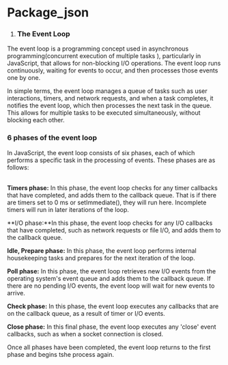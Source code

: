 # Package_json
1.  <h3>The Event Loop</h3>
The event loop is a programming concept used in asynchronous programming(concurrent execution of multiple tasks ), particularly in JavaScript, that allows for non-blocking I/O operations. The event loop runs continuously, waiting for events to occur, and then processes those events one by one.

In simple terms, the event loop manages a queue of tasks such as user interactions, timers, and network requests, and when a task completes, it notifies the event loop, which then processes the next task in the queue. This allows for multiple tasks to be executed simultaneously, without blocking each other.

<h3>6 phases of the event loop</h3>
In JavaScript, the event loop consists of six phases, each of which performs a specific task in the processing of events. These phases are as follows:<br>
<br>

**Timers phase:** In this phase, the event loop checks for any timer callbacks that have completed, and adds them to the callback queue. That is if there are timers set to 0 ms or setImmediate(), they will run here. Incomplete timers will run in later iterations of the loop.

**I/O phase:**In this phase, the event loop checks for any I/O callbacks that have completed, such as network requests or file I/O, and adds them to the callback queue.

**Idle, Prepare phase:** In this phase, the event loop performs internal housekeeping tasks and prepares for the next iteration of the loop.

**Poll phase:** In this phase, the event loop retrieves new I/O events from the operating system's event queue and adds them to the callback queue. If there are no pending I/O events, the event loop will wait for new events to arrive.

**Check phase:** In this phase, the event loop executes any callbacks that are on the callback queue, as a result of timer or I/O events.

**Close phase:** In this final phase, the event loop executes any 'close' event callbacks, such as when a socket connection is closed.

Once all phases have been completed, the event loop returns to the first phase and begins tshe process again.
